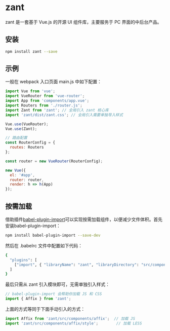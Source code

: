 # zant

zant 是一套基于 Vue.js 的开源 UI 组件库，主要服务于 PC 界面的中后台产品。

## 安装

```bash
npm install zant --save
```

## 示例

一般在 webpack 入口页面 main.js 中如下配置：

```js
import Vue from 'vue';
import VueRouter from 'vue-router';
import App from 'components/app.vue';
import Routers from './router.js';
import Zant from 'zant'; // 全局引入 zant 核心库
import 'zant/dist/zant.css'; // 全局引入需要单独导入样式

Vue.use(VueRouter);
Vue.use(Zant);

// 路由配置
const RouterConfig = {
  routes: Routers
};

const router = new VueRouter(RouterConfig);

new Vue({
  el: '#app',
  router: router,
  render: h => h(App)
});
```

## 按需加载

借助插件[babel-plugin-import](https://github.com/ant-design/babel-plugin-import)可以实现按需加载组件，以便减少文件体积。首先安装babel-plugin-import：

```bash
npm install babel-plugin-import --save-dev
```

然后在 .babelrc 文件中配置如下代码：

```bash
{
  "plugins": [
    ["import", { "libraryName": "zant", "libraryDirectory": "src/components", "style": true }]
  ]
}
```

最后只需从 zant 引入模块即可，无需单独引入样式：

```js
// babel-plugin-import 会帮助你加载 JS 和 CSS
import { Affix } from 'zant';
```

上面的方式等同于下面手动引入的方式：

```js
import Affix from 'zant/src/components/affix';  // 加载 JS
import 'zant/src/components/affix/style';        // 加载 LESS
```
